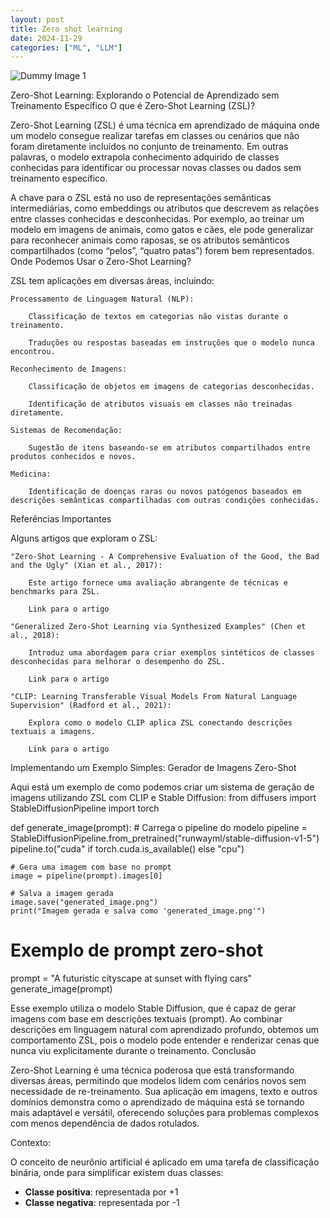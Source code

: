 ```yaml
---
layout: post
title: Zero shot learning
date: 2024-11-29
categories: ["ML", "LLM"]
---
```



![Dummy Image 1](https://picsum.photos/1366/768)


Zero-Shot Learning: Explorando o Potencial de Aprendizado sem Treinamento Específico
O que é Zero-Shot Learning (ZSL)?

Zero-Shot Learning (ZSL) é uma técnica em aprendizado de máquina onde um modelo consegue realizar tarefas em classes ou cenários que não foram diretamente incluídos no conjunto de treinamento. Em outras palavras, o modelo extrapola conhecimento adquirido de classes conhecidas para identificar ou processar novas classes ou dados sem treinamento específico.

A chave para o ZSL está no uso de representações semânticas intermediárias, como embeddings ou atributos que descrevem as relações entre classes conhecidas e desconhecidas. Por exemplo, ao treinar um modelo em imagens de animais, como gatos e cães, ele pode generalizar para reconhecer animais como raposas, se os atributos semânticos compartilhados (como “pelos”, “quatro patas”) forem bem representados.
Onde Podemos Usar o Zero-Shot Learning?

ZSL tem aplicações em diversas áreas, incluindo:

    Processamento de Linguagem Natural (NLP):

        Classificação de textos em categorias não vistas durante o treinamento.

        Traduções ou respostas baseadas em instruções que o modelo nunca encontrou.

    Reconhecimento de Imagens:

        Classificação de objetos em imagens de categorias desconhecidas.

        Identificação de atributos visuais em classes não treinadas diretamente.

    Sistemas de Recomendação:

        Sugestão de itens baseando-se em atributos compartilhados entre produtos conhecidos e novos.

    Medicina:

        Identificação de doenças raras ou novos patógenos baseados em descrições semânticas compartilhadas com outras condições conhecidas.

Referências Importantes

Alguns artigos que exploram o ZSL:

    "Zero-Shot Learning - A Comprehensive Evaluation of the Good, the Bad and the Ugly" (Xian et al., 2017):

        Este artigo fornece uma avaliação abrangente de técnicas e benchmarks para ZSL.

        Link para o artigo

    "Generalized Zero-Shot Learning via Synthesized Examples" (Chen et al., 2018):

        Introduz uma abordagem para criar exemplos sintéticos de classes desconhecidas para melhorar o desempenho do ZSL.

        Link para o artigo

    "CLIP: Learning Transferable Visual Models From Natural Language Supervision" (Radford et al., 2021):

        Explora como o modelo CLIP aplica ZSL conectando descrições textuais a imagens.

        Link para o artigo

Implementando um Exemplo Simples: Gerador de Imagens Zero-Shot

Aqui está um exemplo de como podemos criar um sistema de geração de imagens utilizando ZSL com CLIP e Stable Diffusion:
from diffusers import StableDiffusionPipeline
import torch

def generate_image(prompt):
    # Carrega o pipeline do modelo
    pipeline = StableDiffusionPipeline.from_pretrained("runwayml/stable-diffusion-v1-5")
    pipeline.to("cuda" if torch.cuda.is_available() else "cpu")

    # Gera uma imagem com base no prompt
    image = pipeline(prompt).images[0]

    # Salva a imagem gerada
    image.save("generated_image.png")
    print("Imagem gerada e salva como 'generated_image.png'")

# Exemplo de prompt zero-shot
prompt = "A futuristic cityscape at sunset with flying cars"
generate_image(prompt)

Esse exemplo utiliza o modelo Stable Diffusion, que é capaz de gerar imagens com base em descrições textuais (prompt). Ao combinar descrições em linguagem natural com aprendizado profundo, obtemos um comportamento ZSL, pois o modelo pode entender e renderizar cenas que nunca viu explicitamente durante o treinamento.
Conclusão

Zero-Shot Learning é uma técnica poderosa que está transformando diversas áreas, permitindo que modelos lidem com cenários novos sem necessidade de re-treinamento. Sua aplicação em imagens, texto e outros domínios demonstra como o aprendizado de máquina está se tornando mais adaptável e versátil, oferecendo soluções para problemas complexos com menos dependência de dados rotulados.


Contexto:


O conceito de neurônio artificial é aplicado em uma tarefa de classificação binária, onde para simplificar existem duas classes:

-    **Classe positiva**: representada por +1
-    **Classe negativa**: representada por -1
